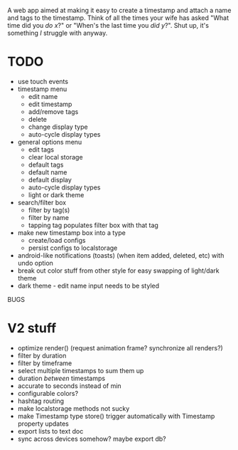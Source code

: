 A web app aimed at making it easy to create a timestamp and attach a name and tags to the timestamp. Think of all the times your wife has asked "What time did you *do x*?" or "When's the last time you *did y*?". Shut up, it's something *I* struggle with anyway.

# TODO
* use touch events
* timestamp menu
	* edit name
	* edit timestamp
	* add/remove tags
	* delete
	* change display type
	* auto-cycle display types
* general options menu
	* edit tags
	* clear local storage
	* default tags
	* default name
	* default display
	* auto-cycle display types
	* light or dark theme
* search/filter box
	* filter by tag(s)
	* filter by name
	* tapping tag populates filter box with that tag
* make new timestamp box into a type
	* create/load configs
	* persist configs to localstorage
* android-like notifications (toasts) (when item added, deleted, etc) with undo option
* break out color stuff from other style for easy swapping of light/dark theme
* dark theme - edit name input needs to be styled

BUGS

# V2 stuff
* optimize render() (request animation frame? synchronize all renders?)
* filter by duration
* filter by timeframe
* select multiple timestamps to sum them up
* duration *between* timestamps
* accurate to seconds instead of min
* configurable colors?
* hashtag routing
* make localstorage methods not sucky
* make Timestamp type store() trigger automatically with Timestamp property updates
* export lists to text doc
* sync across devices somehow? maybe export db?
